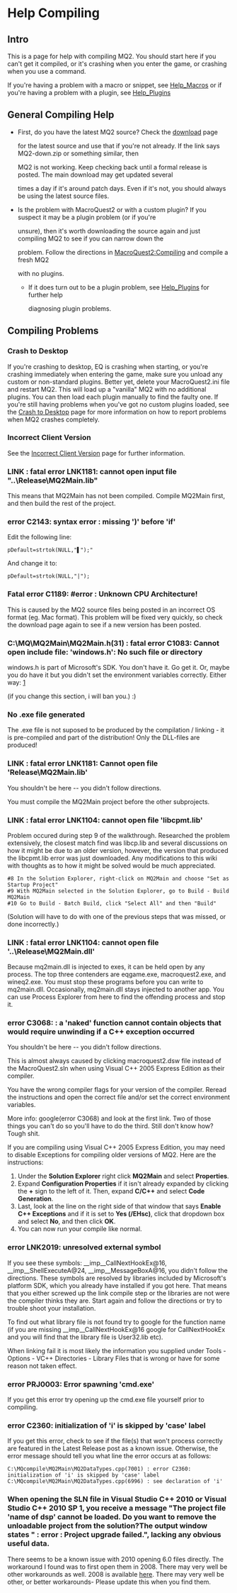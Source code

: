 # Help Compiling

## Intro

This is a page for help with compiling MQ2. You should start here if you can't get it compiled, or it's crashing when you enter the game, or crashing when you use a command.

If you're having a problem with a macro or snippet, see [Help\_Macros](help-macros.md) or if you're having a problem with a plugin, see [Help\_Plugins](help-plugins.md)

## General Compiling Help

* First, do you have the latest MQ2 source? Check the [download](https://macroquest2.com/main.php?p=download) page

  for the latest source and use that if you're not already. If the link says MQ2-down.zip or something similar, then

  MQ2 is not working. Keep checking back until a formal release is posted. The main download may get updated several

  times a day if it's around patch days. Even if it's not, you should always be using the latest source files.

* Is the problem with MacroQuest2 or with a custom plugin? If you suspect it may be a plugin problem \(or if you're

  unsure\), then it's worth downloading the source again and just compiling MQ2 to see if you can narrow down the

  problem. Follow the directions in [MacroQuest2:Compiling](macroquest2-compiling.md) and compile a fresh MQ2

  with no plugins.

  * If it does turn out to be a plugin problem, see [Help\_Plugins](help-plugins.md) for further help

    diagnosing plugin problems.

## Compiling Problems

### Crash to Desktop

If you're crashing to desktop, EQ is crashing when starting, or you're crashing immediately when entering the game, make sure you unload any custom or non-standard plugins. Better yet, delete your MacroQuest2.ini file and restart MQ2. This will load up a "vanilla" MQ2 with no additional plugins. You can then load each plugin manually to find the faulty one. If you're still having problems when you've got no custom plugins loaded, see the [Crash to Desktop](crash-to-desktop.md) page for more information on how to report problems when MQ2 crashes completely.

### Incorrect Client Version

See the [Incorrect Client Version](incorrect-client-version.md) page for further information.

### LINK : fatal error LNK1181: cannot open input file "..\Release\MQ2Main.lib"

This means that MQ2Main has not been compiled. Compile MQ2Main first, and then build the rest of the project.

### error C2143: syntax error : missing '\)' before 'if'

Edit the following line:

```text
pDefault=strtok(NULL,"▌");"
```

And change it to:

```text
pDefault=strtok(NULL,"|");
```

### Fatal error C1189: \#error : Unknown CPU Architecture!

This is caused by the MQ2 source files being posted in an incorrect OS format \(eg. Mac format\). This problem will be fixed very quickly, so check the download page again to see if a new version has been posted.

### C:\MQ\MQ2Main\MQ2Main.h\(31\) : fatal error C1083: Cannot open include file: 'windows.h': No such file or directory

windows.h is part of Microsoft's SDK. You don't have it. Go get it. Or, maybe you do have it but you didn't set the environment variables correctly. Either way: [1](http://www.microsoft.com)

\(if you change this section, i will ban you.\) :\)

### No .exe file generated

The .exe file is not suposed to be produced by the compilation / linking - it is pre-compiled and part of the distribution! Only the DLL-files are produced!

### LINK : fatal error LNK1181: Cannot open file 'Release\MQ2Main.lib'

You shouldn't be here -- you didn't follow directions.

You must compile the MQ2Main project before the other subprojects.

### LINK : fatal error LNK1104: cannot open file 'libcpmt.lib'

Problem occured during step 9 of the walkthrough. Researched the problem extensively, the closest match find was libcp.lib and several discussions on how it might be due to an older version, however, the version that produced the libcpmt.lib error was just downloaded. Any modifications to this wiki with thoughts as to how it might be solved would be much appreciated.

```text
#8 In the Solution Explorer, right-click on MQ2Main and choose "Set as Startup Project"
#9 With MQ2Main selected in the Solution Explorer, go to Build - Build MQ2Main
#10 Go to Build - Batch Build, click "Select All" and then "Build"
```

\(Solution will have to do with one of the previous steps that was missed, or done incorrectly.\)

### LINK : fatal error LNK1104: cannot open file '..\Release\MQ2Main.dll'

Because mq2main.dll is injected to exes, it can be held open by any process. The top three contenders are eqgame.exe, macroquest2.exe, and wineq2.exe. You must stop these programs before you can write to mq2main.dll. Occasionally, mq2main.dll stays injected to another app. You can use Process Explorer from here to find the offending process and stop it.

### error C3068: : a 'naked' function cannot contain objects that would require unwinding if a C++ exception occurred

You shouldn't be here -- you didn't follow directions.

This is almost always caused by clicking macroquest2.dsw file instead of the MacroQuest2.sln when using Visual C++ 2005 Express Edition as their compiler.

You have the wrong compiler flags for your version of the compiler. Reread the instructions and open the correct file and/or set the correct environment variables.

More info: google\(error C3068\) and look at the first link. Two of those things you can't do so you'll have to do the third. Still don't know how? Tough shit.

If you are compiling using Visual C++ 2005 Express Edition, you may need to disable Exceptions for compiling older versions of MQ2. Here are the instructions:

1. Under the **Solution Explorer** right click **MQ2Main** and select **Properties**.
2. Expand **Configuration Properties** if it isn't already expanded by clicking the **+** sign to the left of it. Then, expand **C/C++** and select **Code Generation**.
3. Last, look at the line on the right side of that window that says **Enable C++ Exceptions** and if it is set to **Yes \(/EHsc\)**, click that dropdown box and select **No**, and then click **OK**.
4. You can now run your compile like normal.

### error LNK2019: unresolved external symbol

If you see these symbols: \_\_imp\_\_CallNextHookEx@16, \_\_imp\_\_ShellExecuteA@24, \_\_imp\_\_MessageBoxA@16, you didn't follow the directions. These symbols are resolved by libraries included by Microsoft's platform SDK, which you already have installed if you got here. That means that you either screwed up the link compile step or the libraries are not were the compiler thinks they are. Start again and follow the directions or try to trouble shoot your installation.

To find out what library file is not found try to google for the function name \(if you are missing \_\_imp\_\_CallNextHookEx@16 google for CallNextHookEx and you will find that the library file is User32.lib etc\).

When linking fail it is most likely the information you supplied under Tools - Options - VC++ Directories - Library Files that is wrong or have for some reason not taken effect.

### error PRJ0003: Error spawning 'cmd.exe'

If you get this error try opening up the cmd.exe file yourself prior to compiling.

### error C2360: initialization of 'i' is skipped by 'case' label

If you get this error, check to see if the file\(s\) that won't process correctly are featured in the Latest Release post as a known issue. Otherwise, the error message should tell you what line the error occurs at as follows:

```text
C:\MQcompile\MQ2Main\MQ2DataTypes.cpp(7001) : error C2360: initialization of 'i' is skipped by 'case' label
C:\MQcompile\MQ2Main\MQ2DataTypes.cpp(6996) : see declaration of 'i'
```

### When opening the SLN file in Visual Studio C++ 2010 or Visual Studio C++ 2010 SP 1, you receive a message "The project file 'name of dsp' cannot be loaded. Do you want to remove the unloadable project from the solution?The output window states " : error : Project upgrade failed.", lacking any obvious useful data.

There seems to be a known issue with 2010 opening 6.0 files directly. The workaround I found was to first open them in 2008. There may very well be other workarounds as well. 2008 is available [here](http://www.microsoft.com/visualstudio/en-us/products/2008-editions/express/). There may very well be other, or better workarounds- Please update this when you find them.

